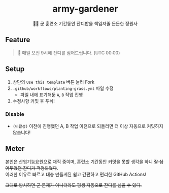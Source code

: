 <div align="center">

# army-gardener

👨‍🏭 군 훈련소 기간동안 잔디밭을 책임져줄 든든한 정원사

</div>

## Feature

> 🌱 매일 오전 9시에 잔디를 심어드립니다. (UTC 00:00)

## Setup

1. 상단의 `Use this template` 버튼 눌러 Fork
2. `.github/workflows/planting-grass.yml` 파일 수정
   - 파일 내에 표기해둔 `A`, `B` 작업 진행
3. 수정사항 커밋 후 푸쉬!

### Disable

- `(비활성)` 이전에 진행했던 A, B 작업 이전으로 되돌리면 더 이상 자동으로 커밋하지 않습니다!

## Meter

본인은 산업기능요원으로 재직 중이며, 훈련소 기간동안 커밋을 못할 생각을 하니 ~~잘 심어두었던 잔디가 걱정되었다~~.  
이러한 이유로 빠르고 대충 만들게된 쉽고 간편하고 편리한 GitHub Actions!

~~그대로 방치하면 군 문제가 아니더라도 평생 자동으로 잔디를 심을 수 있다.~~
